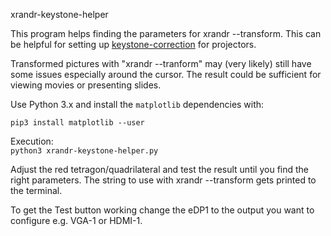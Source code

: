 xrandr-keystone-helper

This program helps finding the parameters for xrandr --transform.
This can be helpful for setting up [keystone-correction](https://www.projectorpeople.com/resources/keystone-correction.asp) for projectors.

Transformed pictures with "xrandr --tranform" may (very likely) still have some issues especially around the cursor.
The result could be sufficient for viewing movies or presenting slides.

Use Python 3.x and install the ```matplotlib``` dependencies with: 

```pip3 install matplotlib --user```  

Execution:  
```python3 xrandr-keystone-helper.py```

Adjust the red tetragon/quadrilateral and test the result until you find the right parameters. The string to use with xrandr --transform gets printed to the terminal.

To get the Test button working change the eDP1 to the output you want to configure e.g. VGA-1 or HDMI-1.

<!-- pip3 install --upgrade numpy -->